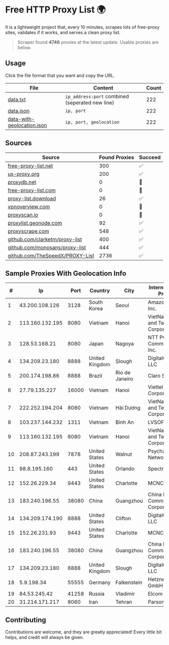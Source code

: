 
# Free HTTP Proxy List 🌍

It is a lightweight project that, every 10 minutes, scrapes lots of free-proxy sites, validates if it works, and serves a clean proxy list.


> Scraper found **4746** proxies at the latest update. Usable proxies are below.

## Usage

Click the file format that you want and copy the URL.


|File|Content|Count|
|----|-------|-----|
|[data.txt](https://raw.githubusercontent.com/themiralay/Proxy-List-World/master/data.txt)|`ip_address:port` combined (seperated new line)|222|
|[data.json](https://raw.githubusercontent.com/themiralay/Proxy-List-World/master/data.json)|`ip, port`|222|
|[data-with-geolocation.json](https://raw.githubusercontent.com/themiralay/Proxy-List-World/master/data-with-geolocation.json)|`ip, port, geolocation`|222|

## Sources

|Source|Found Proxies|Succeed|
|------|-------------|-------|
|[free-proxy-list.net](https://free-proxy-list.net)|300|✅|
|[us-proxy.org](https://www.us-proxy.org)|200|✅|
|[proxydb.net](http://proxydb.net)|0|🚫|
|[free-proxy-list.com](https://free-proxy-list.com/?page=&port=&type%5B%5D=http&type%5B%5D=https&up_time=0&search=Search)|0|🚫|
|[proxy-list.download](https://www.proxy-list.download/HTTP)|26|✅|
|[vpnoverview.com](https://vpnoverview.com/privacy/anonymous-browsing/free-proxy-servers)|0|🚫|
|[proxyscan.io](https://www.proxyscan.io)|0|🚫|
|[proxylist.geonode.com](https://proxylist.geonode.com/api/proxy-list?limit=300&page=1&sort_by=lastChecked&sort_type=desc&protocols=http,https)|92|✅|
|[proxyscrape.com](https://api.proxyscrape.com/v2/?request=displayproxies&protocol=http&timeout=10000&country=all&ssl=all&anonymity=all)|548|✅|
|[github.com/clarketm/proxy-list](https://raw.githubusercontent.com/clarketm/proxy-list/master/proxy-list-raw.txt)|400|✅|
|[github.com/monosans/proxy-list](https://raw.githubusercontent.com/monosans/proxy-list/main/proxies/http.txt)|444|✅|
|[github.com/TheSpeedX/PROXY-List](https://raw.githubusercontent.com/TheSpeedX/PROXY-List/master/http.txt)|2736|✅|


## Sample Proxies With Geolocation Info

|#|Ip|Port|Country|City|Internet Service Provider|
|-|--|----|-------|----|-------------------------|
|1|43.200.108.126|3128|South Korea|Seoul|Amazon.com, Inc.|
|2|113.160.132.195|8080|Vietnam|Hanoi|VietNam Post and Telecom Corporation|
|3|128.53.168.21|8080|Japan|Nagoya|NTT PC Communications, Inc.|
|4|134.209.23.180|8888|United Kingdom|Slough|DigitalOcean, LLC|
|5|200.174.198.86|8888|Brazil|Rio de Janeiro|Claro S.A|
|6|27.79.135.227|16000|Vietnam|Hanoi|Viettel Corporation|
|7|222.252.194.204|8080|Vietnam|Hải Dương|VietNam Post and Telecom Corporation|
|8|103.237.144.232|1311|Vietnam|Bình An|LVSOFT|
|9|113.160.132.195|8080|Vietnam|Hanoi|VietNam Post and Telecom Corporation|
|10|208.87.243.199|7878|United States|Walnut|Psychz Networks|
|11|98.8.195.160|443|United States|Orlando|Spectrum|
|12|152.26.229.34|9443|United States|Charlotte|MCNC|
|13|183.240.196.55|38080|China|Guangzhou|China Mobile Communications Corporation|
|14|134.209.174.190|8888|United States|Clifton|DigitalOcean, LLC|
|15|152.26.231.93|9443|United States|Charlotte|MCNC|
|16|183.240.196.55|38080|China|Guangzhou|China Mobile Communications Corporation|
|17|134.209.23.180|8888|United Kingdom|Slough|DigitalOcean, LLC|
|18|5.9.198.34|55555|Germany|Falkenstein|Hetzner Online GmbH|
|19|84.53.245.42|41258|Russia|Vladimir|Elcom ISP|
|20|31.214.171.217|8060|Iran|Tehran|Parsonline|



## Contributing

Contributions are welcome, and they are greatly appreciated! Every
little bit helps, and credit will always be given.

